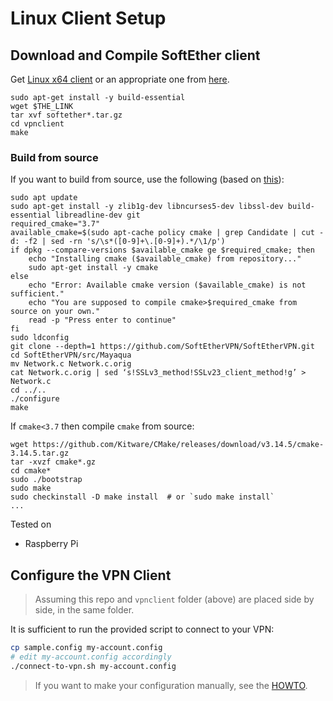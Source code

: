 # Linux Client Setup

## Download and Compile SoftEther client

Get [Linux x64 client](http://www.softether-download.com/files/softether/v4.28-9669-beta-2018.09.11-tree/Linux/SoftEther_VPN_Client/64bit_-_Intel_x64_or_AMD64/) or an appropriate one from [here](http://www.softether-download.com/files/softether/).

```
sudo apt-get install -y build-essential
wget $THE_LINK
tar xvf softether*.tar.gz
cd vpnclient
make
```

### Build from source 

If you want to build from source, use the following (based on [this](https://github.com/SoftEtherVPN/SoftEtherVPN/issues/301#issuecomment-320073384)):

```
sudo apt update 
sudo apt-get install -y zlib1g-dev libncurses5-dev libssl-dev build-essential libreadline-dev git 
required_cmake="3.7"
available_cmake=$(sudo apt-cache policy cmake | grep Candidate | cut -d: -f2 | sed -rn 's/\s*([0-9]+\.[0-9]+).*/\1/p') 
if dpkg --compare-versions $available_cmake ge $required_cmake; then
    echo "Installing cmake ($available_cmake) from repository..."
    sudo apt-get install -y cmake
else
    echo "Error: Available cmake version ($available_cmake) is not sufficient."
    echo "You are supposed to compile cmake>$required_cmake from source on your own."
    read -p "Press enter to continue"
fi
sudo ldconfig
git clone --depth=1 https://github.com/SoftEtherVPN/SoftEtherVPN.git
cd SoftEtherVPN/src/Mayaqua
mv Network.c Network.c.orig
cat Network.c.orig | sed ‘s!SSLv3_method!SSLv23_client_method!g’ > Network.c
cd ../..
./configure
make
```

If `cmake<3.7` then compile `cmake` from source: 
```
wget https://github.com/Kitware/CMake/releases/download/v3.14.5/cmake-3.14.5.tar.gz
tar -xvzf cmake*.gz
cd cmake*
sudo ./bootstrap
sudo make
sudo checkinstall -D make install  # or `sudo make install`
...
```
Tested on 

* Raspberry Pi


## Configure the VPN Client

> Assuming this repo and `vpnclient` folder (above) are placed side by side, in the same folder. 

It is sufficient to run the provided script to connect to your VPN:

```sh
cp sample.config my-account.config
# edit my-account.config accordingly
./connect-to-vpn.sh my-account.config
```

> If you want to make your configuration manually, see the [HOWTO](./HOWTO.md).

